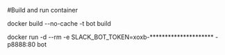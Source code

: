 #Build and run container

docker build --no-cache -t bot build

docker run -d --rm -e SLACK_BOT_TOKEN=xoxb-********************* -p8888:80 bot
